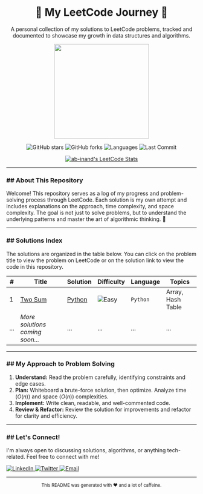 <div align="center">

# 🚀 My LeetCode Journey 🚀

A personal collection of my solutions to LeetCode problems, tracked and documented to showcase my growth in data structures and algorithms.

<img src="https://media.giphy.com/media/v1.Y2lkPTc5MGI3NjExZG12dzVrcjE2eXdhdWN2OGt0c3Z0eTY1ejU1a293dzBscjBjdjJzYSZlcD12MV9pbnRlcm5hbF9naWZfYnlfaWQmY3Q9Zw/RbDKaczqWovIugyJ9V/giphy.gif" width="250px" />

</div>

<div align="center">

![GitHub stars](https://img.shields.io/github/stars/ab-inand/LeetCode-Journey?style=for-the-badge&logo=github&color=gold)
![GitHub forks](https://img.shields.io/github/forks/ab-inand/LeetCode-Journey?style=for-the-badge&logo=github&color=lightgrey)
![Languages](https://img.shields.io/github/languages/count/ab-inand/LeetCode-Journey?style=for-the-badge&logo=github)
![Last Commit](https://img.shields.io/github/last-commit/ab-inand/LeetCode-Journey?style=for-the-badge&logo=github&color=blue)

<a href="https://leetcode.com/u/ab-inand/">
  <img src="https://leetcard.jacoblin.cool/ab-inand?theme=dark&font=Syne%20Mono" alt="ab-inand's LeetCode Stats" />
</a>

</div>

---

### ## About This Repository

Welcome! This repository serves as a log of my progress and problem-solving process through LeetCode. Each solution is my own attempt and includes explanations on the approach, time complexity, and space complexity. The goal is not just to solve problems, but to understand the underlying patterns and master the art of algorithmic thinking. 🧠

---

### ## Solutions Index

The solutions are organized in the table below. You can click on the problem title to view the problem on LeetCode or on the solution link to view the code in this repository.

| #   | Title                                                               | Solution                                         | Difficulty | Language | Topics                    |
| --- | ------------------------------------------------------------------- | ------------------------------------------------ | ---------- | -------- | ------------------------- |
| 1   | [Two Sum](https://leetcode.com/problems/two-sum/)                   | [Python](./0001-two-sum/solution.py)             | ![Easy](https://img.shields.io/badge/-Easy-green?style=flat-square)    | `Python` | Array, Hash Table         |
| ... | *More solutions coming soon...* | ...                                              | ...        | ...      | ...                       |


---

### ## My Approach to Problem Solving

1.  **Understand:** Read the problem carefully, identifying constraints and edge cases.
2.  **Plan:** Whiteboard a brute-force solution, then optimize. Analyze time ($O(n)$) and space ($O(n)$) complexities.
3.  **Implement:** Write clean, readable, and well-commented code.
4.  **Review & Refactor:** Review the solution for improvements and refactor for clarity and efficiency.

---

### ## Let's Connect!

I'm always open to discussing solutions, algorithms, or anything tech-related. Feel free to connect with me!


<p align="left">
  <a href="https://www.linkedin.com/in/your-linkedin-profile/" target="_blank">
    <img src="https://img.shields.io/badge/LinkedIn-0077B5?style=for-the-badge&logo=linkedin&logoColor=white" alt="LinkedIn">
  </a>
  <a href="https://twitter.com/your-twitter-handle" target="_blank">
    <img src="https://img.shields.io/badge/Twitter-1DA1F2?style=for-the-badge&logo=twitter&logoColor=white" alt="Twitter">
  </a>
  <a href="mailto:your.email@example.com">
    <img src="https://img.shields.io/badge/Email-D14836?style=for-the-badge&logo=gmail&logoColor=white" alt="Email">
  </a>
</p>

---

<div align="center">
  <small>This README was generated with ❤️ and a lot of caffeine.</small>
</div>
